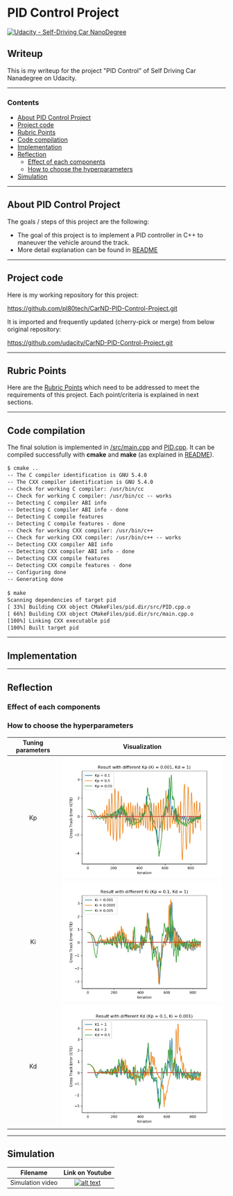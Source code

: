 # **PID Control Project** 
[![Udacity - Self-Driving Car NanoDegree](https://s3.amazonaws.com/udacity-sdc/github/shield-carnd.svg)](http://www.udacity.com/drive)

## Writeup

This is my writeup for the project "PID Control" of Self Driving Car Nanadegree on Udacity.

---

### Contents

* [About PID Control Project](#About-PID-Control-Project)
* [Project code](#Project-code)
* [Rubric Points](#Rubric-Points)
* [Code compilation](#Code-compilation)
* [Implementation](#Implementation)
* [Reflection](#Reflection)
	* [Effect of each components](#Effect-of-each-components)
	* [How to choose the hyperparameters](#How-to-choose-the-hyperparameters)
* [Simulation](#Simulation)

[//]: # (Image References)

[tuneKp]: ./log/Kp_tuning.jpg "Result with different Kp"
[tuneKi]: ./log/Ki_tuning.jpg "Result with different Ki"
[tuneKd]: ./log/Kd_tuning.jpg "Result with different Kd"

[animation]: ./output/SimulationWithTunedCoefficient.gif "Simulation with tuned coefficients"

---
## About PID Control Project

The goals / steps of this project are the following:

* The goal of this project is to implement a PID controller in C++ to maneuver the vehicle around the track.
* More detail explanation can be found in [README](https://github.com/pl80tech/CarND-PID-Control-Project/blob/master/README.md)

---
## Project code

Here is my working repository for this project:

https://github.com/pl80tech/CarND-PID-Control-Project.git

It is imported and frequently updated (cherry-pick or merge) from below original repository:

https://github.com/udacity/CarND-PID-Control-Project.git

---
## Rubric Points

Here are the [Rubric Points](https://review.udacity.com/#!/rubrics/1972/view) which need to be addressed to meet the requirements of this project. Each point/criteria is explained in next sections.

---
## Code compilation

The final solution is implemented in [/src/main.cpp](https://github.com/pl80tech/CarND-PID-Control-Project/blob/master/src/main.cpp) and [PID.cpp](https://github.com/pl80tech/CarND-PID-Control-Project/blob/master/src/PID.cpp). It can be compiled successfully with **cmake** and **make** (as explained in [README](https://github.com/pl80tech/CarND-PID-Control-Project/blob/master/README.md)).

```shell
$ cmake ..
-- The C compiler identification is GNU 5.4.0
-- The CXX compiler identification is GNU 5.4.0
-- Check for working C compiler: /usr/bin/cc
-- Check for working C compiler: /usr/bin/cc -- works
-- Detecting C compiler ABI info
-- Detecting C compiler ABI info - done
-- Detecting C compile features
-- Detecting C compile features - done
-- Check for working CXX compiler: /usr/bin/c++
-- Check for working CXX compiler: /usr/bin/c++ -- works
-- Detecting CXX compiler ABI info
-- Detecting CXX compiler ABI info - done
-- Detecting CXX compile features
-- Detecting CXX compile features - done
-- Configuring done
-- Generating done

$ make
Scanning dependencies of target pid
[ 33%] Building CXX object CMakeFiles/pid.dir/src/PID.cpp.o
[ 66%] Building CXX object CMakeFiles/pid.dir/src/main.cpp.o
[100%] Linking CXX executable pid
[100%] Built target pid
```

---
## Implementation

---
## Reflection

### Effect of each components

### How to choose the hyperparameters

| Tuning parameters       | Visualization           |
|:-----------------------:|:-----------------------:|
| Kp                      | ![alt text][tuneKp]     |
| Ki                      | ![alt text][tuneKi]     |
| Kd                      | ![alt text][tuneKd]     |

---
## Simulation

| Filename | Link on Youtube |
|:--------:|:---------------:|
| Simulation video | [![alt text][animation]](https://www.youtube.com/watch?v=zLosrupTjGo) |